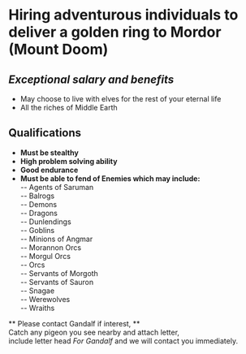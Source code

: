 # Hiring adventurous individuals to deliver a golden ring to Mordor (Mount Doom) #

## *Exceptional salary and benefits* ##
- May choose to live with elves for the rest of your eternal life
- All the riches of Middle Earth 

## Qualifications ##
- **Must be stealthy**
- **High problem solving ability**
- **Good endurance**
- **Must be able to fend of Enemies which may include:**  
-- Agents of Saruman  
-- Balrogs  
-- Demons  
-- Dragons  
-- Dunlendings  
-- Goblins  
-- Minions of Angmar  
-- Morannon Orcs  
-- Morgul Orcs  
-- Orcs  
-- Servants of Morgoth  
-- Servants of Sauron  
-- Snagae  
-- Werewolves  
-- Wraiths  

** Please contact Gandalf if interest, **  
Catch any pigeon you see nearby and attach letter,  
include letter head *For Gandalf* and we will contact you immediately.  